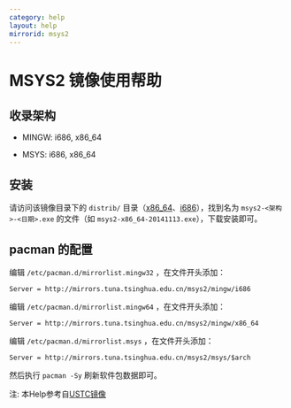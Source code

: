 ```yaml
---
category: help
layout: help
mirrorid: msys2
---
```


MSYS2 镜像使用帮助
==================

收录架构
--------

* MINGW: i686, x86_64

* MSYS: i686, x86_64

安装
--------------

请访问该镜像目录下的 `distrib/` 目录（[x86_64](http://mirrors.tuna.tsinghua.edu.cn/msys2/distrib/x86_64)、[i686](http://mirrors.tuna.tsinghua.edu.cn/msys2/distrib/i686/)），找到名为 `msys2-<架构>-<日期>.exe` 的文件（如 `msys2-x86_64-20141113.exe`），下载安装即可。

pacman 的配置
-------------

编辑 `/etc/pacman.d/mirrorlist.mingw32` ，在文件开头添加：

```
Server = http://mirrors.tuna.tsinghua.edu.cn/msys2/mingw/i686
```

编辑 `/etc/pacman.d/mirrorlist.mingw64` ，在文件开头添加：

```
Server = http://mirrors.tuna.tsinghua.edu.cn/msys2/mingw/x86_64
```

编辑 `/etc/pacman.d/mirrorlist.msys` ，在文件开头添加：

```
Server = http://mirrors.tuna.tsinghua.edu.cn/msys2/msys/$arch
```

然后执行 `pacman -Sy` 刷新软件包数据即可。


注: 本Help参考自[USTC镜像](https://lug.ustc.edu.cn/wiki/mirrors/help/msys2)
